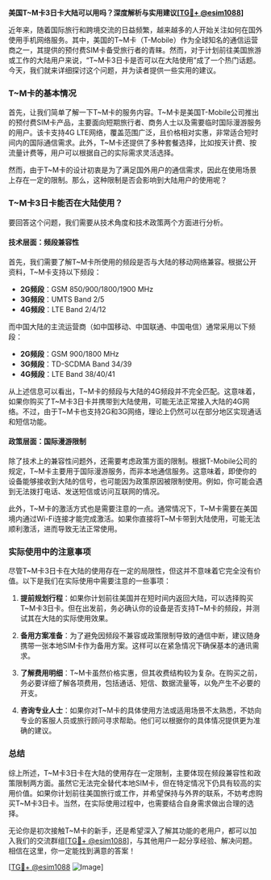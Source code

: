 **美国T~M卡3日卡大陆可以用吗？深度解析与实用建议[[TG💪+ @esim1088](https://t.me/s/esim1088)]**

近年来，随着国际旅行和跨境交流的日益频繁，越来越多的人开始关注如何在国外使用手机网络服务。其中，美国的T~M卡（T-Mobile）作为全球知名的通信运营商之一，其提供的预付费SIM卡备受旅行者的青睐。然而，对于计划前往美国旅游或工作的大陆用户来说，“T~M卡3日卡是否可以在大陆使用”成了一个热门话题。今天，我们就来详细探讨这个问题，并为读者提供一些实用的建议。

### T~M卡的基本情况

首先，让我们简单了解一下T~M卡的服务内容。T~M卡是美国T-Mobile公司推出的预付费SIM卡产品，主要面向短期旅行者、商务人士以及需要临时国际漫游服务的用户。该卡支持4G LTE网络，覆盖范围广泛，且价格相对实惠，非常适合短时间内的国际通信需求。此外，T~M卡还提供了多种套餐选择，比如按天计费、按流量计费等，用户可以根据自己的实际需求灵活选择。

然而，由于T~M卡的设计初衷是为了满足国外用户的通信需求，因此在使用场景上存在一定的限制。那么，这种限制是否会影响到大陆用户的使用呢？

### T~M卡3日卡能否在大陆使用？

要回答这个问题，我们需要从技术角度和技术政策两个方面进行分析。

#### 技术层面：频段兼容性

首先，我们需要了解T~M卡所使用的频段是否与大陆的移动网络兼容。根据公开资料，T~M卡支持以下频段：

- **2G频段**：GSM 850/900/1800/1900 MHz  
- **3G频段**：UMTS Band 2/5  
- **4G频段**：LTE Band 2/4/12  

而中国大陆的主流运营商（如中国移动、中国联通、中国电信）通常采用以下频段：

- **2G频段**：GSM 900/1800 MHz  
- **3G频段**：TD-SCDMA Band 34/39  
- **4G频段**：LTE Band 38/40/41  

从上述信息可以看出，T~M卡的频段与大陆的4G频段并不完全匹配。这意味着，如果你购买了T~M卡3日卡并携带到大陆使用，可能无法正常接入大陆的4G网络。不过，由于T~M卡也支持2G和3G网络，理论上仍然可以在部分地区实现通话和短信功能。

#### 政策层面：国际漫游限制

除了技术上的兼容性问题外，还需要考虑政策方面的限制。根据T-Mobile公司的规定，T~M卡主要用于国际漫游服务，而非本地通信服务。这意味着，即使你的设备能够接收到大陆的信号，也可能因为政策原因被限制使用。例如，你可能会遇到无法拨打电话、发送短信或访问互联网的情况。

此外，T~M卡的激活方式也是需要注意的一点。通常情况下，T~M卡需要在美国境内通过Wi-Fi连接才能完成激活。如果你直接将T~M卡带到大陆使用，可能无法顺利激活，进而导致无法正常使用。

### 实际使用中的注意事项

尽管T~M卡3日卡在大陆的使用存在一定的局限性，但这并不意味着它完全没有价值。以下是我们在实际使用中需要注意的一些事项：

1. **提前规划行程**：如果你计划前往美国并在短时间内返回大陆，可以选择购买T~M卡3日卡。但在出发前，务必确认你的设备是否支持T~M卡的频段，并测试其在大陆的实际使用效果。

2. **备用方案准备**：为了避免因频段不兼容或政策限制导致的通信中断，建议随身携带一张本地SIM卡作为备用方案。这样可以在紧急情况下确保基本的通讯需求。

3. **了解费用明细**：T~M卡虽然价格实惠，但其收费结构较为复杂。在购买之前，务必要详细了解各项费用，包括通话、短信、数据流量等，以免产生不必要的开支。

4. **咨询专业人士**：如果你对T~M卡的具体使用方法或适用场景不太熟悉，不妨向专业的客服人员或旅行顾问寻求帮助。他们可以根据你的具体情况提供更为准确的建议。

### 总结

综上所述，T~M卡3日卡在大陆的使用存在一定限制，主要体现在频段兼容性和政策限制两方面。虽然它无法完全替代本地SIM卡，但在特定情况下仍具有较高的实用价值。如果你计划前往美国旅行或工作，并希望保持与外界的联系，不妨考虑购买T~M卡3日卡。当然，在实际使用过程中，也需要结合自身需求做出合理的选择。

无论你是初次接触T~M卡的新手，还是希望深入了解其功能的老用户，都可以加入我们的交流群组[[TG💪+ @esim1088](https://t.me/s/esim1088)]，与其他用户一起分享经验、解决问题。相信在这里，你一定能找到满意的答案！

[[TG💪+ @esim1088](https://t.me/s/esim1088) ![Image](https://i.postimg.cc/4NQfJmqS/Snipaste-2025-05-13-00-14-12.png)]
